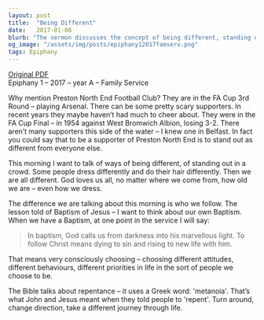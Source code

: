 ```yaml
---
layout: post
title:  "Being Different"
date:   2017-01-08
blurb: "The sermon discusses the concept of being different, standing out in a crowd, and choosing to follow Christ. It emphasizes the importance of making conscious choices about our attitudes, behaviors, and life priorities. The sermon also explains the concept of 'metanoia', a Greek word used in the Bible, which means to repent, turn around, change direction, and take a different journey through life."
og_image: "/assets/img/posts/epiphany12017famserv.png"
tags: Epiphany
---
```

[Original PDF](/assets/pdf/epiphany12017famserv.pdf)    
Epiphany 1 – 2017 – year A – Family Service

Why mention Preston North End Football Club? They are in the FA Cup 3rd Round – playing Arsenal. There can be some pretty scary supporters. In recent years they maybe haven’t had much to cheer about. They were in the FA Cup Final – in 1954 against West Bromwich Albion, losing 3-2. There aren’t many supporters this side of the water – I knew one in Belfast. In fact you could say that to be a supporter of Preston North End is to stand out as different from everyone else.

This morning I want to talk of ways of being different, of standing out in a crowd. Some people dress differently and do their hair differently. Then we are all different. God loves us all, no matter where we come from, how old we are – even how we dress.

The difference we are talking about this morning is who we follow. The lesson told of Baptism of Jesus – I want to think about our own Baptism. When we have a Baptism, at one point in the service I will say:

>In baptism, God calls us from darkness into his marvellous light. To follow Christ means dying to sin and rising to new life with him.

That means very consciously choosing – choosing different attitudes, different behaviours, different priorities in life in the sort of people we choose to be.

The Bible talks about repentance – it uses a Greek word: 'metanoia'. That’s what John and Jesus meant when they told people to 'repent'. Turn around, change direction, take a different journey through life.
